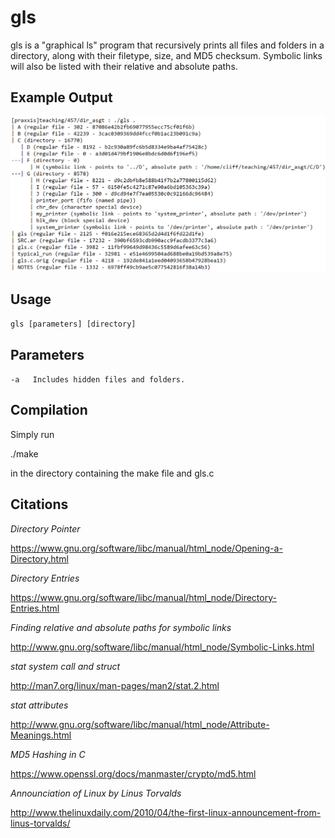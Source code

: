 gls
===
gls is a "graphical ls" program that recursively prints all files and folders in a
directory, along with their filetype, size, and MD5 checksum. Symbolic links
will also be listed with their relative and absolute paths.

Example Output
--------------
![Alt text](example.png?raw=true "Title")

Usage
-----
`gls [parameters] [directory]`

Parameters
----------
`-a   Includes hidden files and folders.`

Compilation
-----------

Simply run

./make

in the directory containing the make file and gls.c


Citations
---------

_Directory Pointer_

https://www.gnu.org/software/libc/manual/html_node/Opening-a-Directory.html

_Directory Entries_

https://www.gnu.org/software/libc/manual/html_node/Directory-Entries.html

_Finding relative and absolute paths for symbolic links_

http://www.gnu.org/software/libc/manual/html_node/Symbolic-Links.html

_stat system call and struct_

http://man7.org/linux/man-pages/man2/stat.2.html

_stat attributes_

http://www.gnu.org/software/libc/manual/html_node/Attribute-Meanings.html

_MD5 Hashing in C_

https://www.openssl.org/docs/manmaster/crypto/md5.html

_Announciation of Linux by Linus Torvalds_

http://www.thelinuxdaily.com/2010/04/the-first-linux-announcement-from-linus-torvalds/
